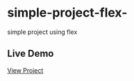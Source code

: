 # simple-project-flex-
simple project using flex
## Live Demo
[View Project](https://dinaelbry.github.io/simple-project-flex-/)
